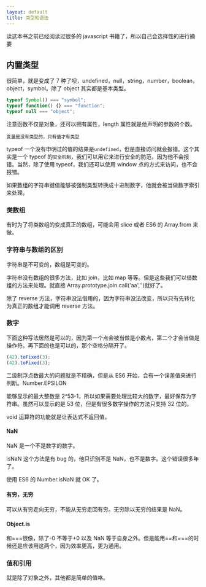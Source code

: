 ```yaml
---
layout: default
title: 类型和语法
---
```


读这本书之前已经阅读过很多的 javascript 书籍了，所以自己会选择性的进行摘要

## 内置类型

很简单，就是变成了 7 种了呗，undefined，null，string，number，boolean，object，symbol。除了 object 其实都是基本类型。

```javascript
typeof Symbol() === "symbol";
typeof function() {} === "function";
typeof null === "object";
```

注意函数不仅是对象，还可以拥有属性，length 属性就是他声明的参数的个数。

`变量是没有类型的，只有值才有类型`

typeof 一个没有申明过的值的结果是`undefined`，但是直接访问就会报错。这个其实是一个 typeof 的`安全机制`，我们可以用它来进行安全的防范，因为他不会报错。当然，除了使用 typeof，我们还可以使用 window 点的方式来访问，也不会报错。

如果数组的字符串键值能够被强制类型转换成十进制数字，他就会被当做数字索引来处理。

### 类数组

有时为了将类数组的变成真正的数组，可能会用 slice 或者 ES6 的 Array.from 来做。

### 字符串与数组的区别

字符串是不可变的，数组是可变的。

字符串没有数组的很多方法，比如 join，比如 map 等等。但是这些我们可以借数组的方法来处理。就直接 Array.prototype.join.call('aa','')就好了。

除了 reverse 方法，字符串没法借用的，因为字符串没法改变，所以只有先转化为真正的数组才能调用 reverse 方法。

### 数字

下面这种写法居然是可以的，因为第一个点会被当做是小数点，第二个才会当做是操作符。再下面的也是可以的，那个空格分隔开了。

```javascript
(42).toFixed(3);
(42).toFixed(3);
```

二级制浮点数最大的问题就是不精确，但是从 ES6 开始，会有一个误差值来进行判断。Number.EPSILON

能够显示的最大整数是 2^53-1，所以如果需要处理比较大的数字，最好保存为字符串。虽然可以显示的是 53 位，但是有很多数字操作的方法只支持 32 位的。

void 运算符的功能就是让表达式不返回值。

#### NaN

NaN 是一个不是数字的数字。

isNaN 这个方法是有 bug 的，他只识别不是 NaN，也不是数字。这个错误很多年了。

使用 ES6 的 Number.isNaN 就 OK 了。

#### 有穷，无穷

可以从有穷走向无穷，不能从无穷走回有穷。无穷除以无穷的结果是 NaN。

#### Object.is

和===很像，除了-0 不等于+0 以及 NaN 等于自身之外。但是能用==和===的时候还是应该用这两个，因为效率更高，更为通用。

### 值和引用

就是除了对象之外，其他都是简单的值咯。
